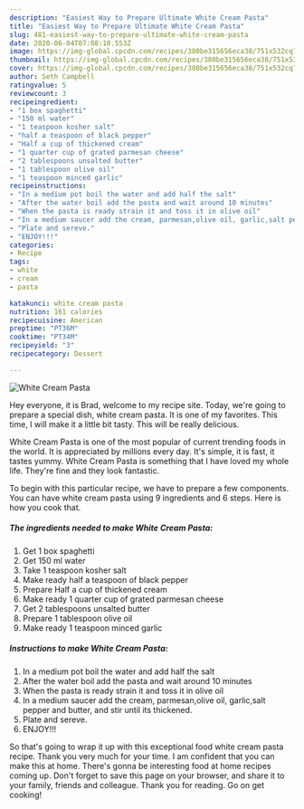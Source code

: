 ```yaml
---
description: "Easiest Way to Prepare Ultimate White Cream Pasta"
title: "Easiest Way to Prepare Ultimate White Cream Pasta"
slug: 481-easiest-way-to-prepare-ultimate-white-cream-pasta
date: 2020-06-04T07:08:10.553Z
image: https://img-global.cpcdn.com/recipes/380be315656eca38/751x532cq70/white-cream-pasta-recipe-main-photo.jpg
thumbnail: https://img-global.cpcdn.com/recipes/380be315656eca38/751x532cq70/white-cream-pasta-recipe-main-photo.jpg
cover: https://img-global.cpcdn.com/recipes/380be315656eca38/751x532cq70/white-cream-pasta-recipe-main-photo.jpg
author: Seth Campbell
ratingvalue: 5
reviewcount: 3
recipeingredient:
- "1 box spaghetti"
- "150 ml water"
- "1 teaspoon kosher salt"
- "half a teaspoon of black pepper"
- "Half a cup of thickened cream"
- "1 quarter cup of grated parmesan cheese"
- "2 tablespoons unsalted butter"
- "1 tablespoon olive oil"
- "1 teaspoon minced garlic"
recipeinstructions:
- "In a medium pot boil the water and add half the salt"
- "After the water boil add the pasta and wait around 10 minutes"
- "When the pasta is ready strain it and toss it in olive oil"
- "In a medium saucer add the cream, parmesan,olive oil, garlic,salt pepper and butter, and stir until its thickened."
- "Plate and sereve."
- "ENJOY!!!"
categories:
- Recipe
tags:
- white
- cream
- pasta

katakunci: white cream pasta 
nutrition: 161 calories
recipecuisine: American
preptime: "PT36M"
cooktime: "PT34M"
recipeyield: "3"
recipecategory: Dessert

---
```



![White Cream Pasta](https://img-global.cpcdn.com/recipes/380be315656eca38/751x532cq70/white-cream-pasta-recipe-main-photo.jpg)

Hey everyone, it is Brad, welcome to my recipe site. Today, we're going to prepare a special dish, white cream pasta. It is one of my favorites. This time, I will make it a little bit tasty. This will be really delicious.



White Cream Pasta is one of the most popular of current trending foods in the world. It is appreciated by millions every day. It's simple, it is fast, it tastes yummy. White Cream Pasta is something that I have loved my whole life. They're fine and they look fantastic.


To begin with this particular recipe, we have to prepare a few components. You can have white cream pasta using 9 ingredients and 6 steps. Here is how you cook that.

<!--inarticleads1-->

##### The ingredients needed to make White Cream Pasta:

1. Get 1 box spaghetti
1. Get 150 ml water
1. Take 1 teaspoon kosher salt
1. Make ready half a teaspoon of black pepper
1. Prepare Half a cup of thickened cream
1. Make ready 1 quarter cup of grated parmesan cheese
1. Get 2 tablespoons unsalted butter
1. Prepare 1 tablespoon olive oil
1. Make ready 1 teaspoon minced garlic




<!--inarticleads2-->

##### Instructions to make White Cream Pasta:

1. In a medium pot boil the water and add half the salt
1. After the water boil add the pasta and wait around 10 minutes
1. When the pasta is ready strain it and toss it in olive oil
1. In a medium saucer add the cream, parmesan,olive oil, garlic,salt pepper and butter, and stir until its thickened.
1. Plate and sereve.
1. ENJOY!!!




So that's going to wrap it up with this exceptional food white cream pasta recipe. Thank you very much for your time. I am confident that you can make this at home. There's gonna be interesting food at home recipes coming up. Don't forget to save this page on your browser, and share it to your family, friends and colleague. Thank you for reading. Go on get cooking!
